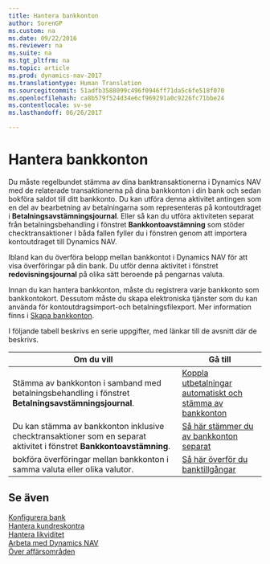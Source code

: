 ```yaml
---
title: Hantera bankkonton
author: SorenGP
ms.custom: na
ms.date: 09/22/2016
ms.reviewer: na
ms.suite: na
ms.tgt_pltfrm: na
ms.topic: article
ms.prod: dynamics-nav-2017
ms.translationtype: Human Translation
ms.sourcegitcommit: 51adfb3588099c496f0946ff71da5c6fe518f070
ms.openlocfilehash: ca8b579f524d34e6cf969291a0c9226fc71bbe24
ms.contentlocale: sv-se
ms.lasthandoff: 06/26/2017

---
```


# <a name="manage-bank-accounts"></a>Hantera bankkonton
Du måste regelbundet stämma av dina banktransaktionerna i Dynamics NAV med de relaterade transaktionerna på dina bankkonton i din bank och sedan bokföra saldot till ditt bankkonto. Du kan utföra denna aktivitet antingen som en del av bearbetning av betalningarna som representeras på kontoutdraget i **Betalningsavstämningsjournal**. Eller så kan du utföra aktiviteten separat från betalningsbehandling i fönstret **Bankkontoavstämning** som stöder checktransaktioner I båda fallen fyller du i fönstren genom att importera kontoutdraget till Dynamics NAV.

Ibland kan du överföra belopp mellan bankkontot i Dynamics NAV för att visa överföringar på din bank. Du utför denna aktivitet i fönstret **redovisningsjournal** på olika sätt beroende på pengarnas valuta.

Innan du kan hantera bankkonton, måste du registrera varje bankkonto som bankkontokort. Dessutom måste du skapa elektroniska tjänster som du kan använda för kontoutdragsimport-och betalningsfilexport. Mer information finns i [Skapa bankkonton](bank-setup-banking.md).

I följande tabell beskrivs en serie uppgifter, med länkar till de avsnitt där de beskrivs.

|Om du vill |Gå till |
|---|----|
|Stämma av bankkonton i samband med betalningsbehandling i fönstret **Betalningsavstämningsjournal**.|[Koppla utbetalningar automatiskt och stämma av bankkonton](receivables-apply-payments-auto-reconcile-bank-accounts.md)|
|Du kan stämma av bankkonton inklusive checktransaktioner som en separat aktivitet i fönstret **Bankkontoavstämning**.|[Så här stämmer du av bankkonton separat](bank-how-reconcile-bank-accounts-separately.md)|
|bokföra överföringar mellan bankkonton i samma valuta eller olika valutor.|[Så här överför du banktillgångar](bank-how-transfer-bank-funds.md)
## <a name="see-also"></a>Se även  
[Konfigurera bank](bank-setup-banking.md)  
[Hantera kundreskontra](receivables-manage-receivables.md)  
[Hantera likviditet](payables-manage-payables.md)    
[Arbeta med Dynamics NAV](ui-work-product.md)  
[Över affärsområden](ui-across-business-areas.md)

